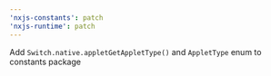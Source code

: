 ```yaml
---
'nxjs-constants': patch
'nxjs-runtime': patch
---
```


Add `Switch.native.appletGetAppletType()` and `AppletType` enum to constants package
